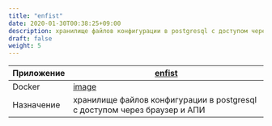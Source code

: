 ```yaml
---
title: "enfist"
date: 2020-01-30T00:38:25+09:00
description: хранилище файлов конфигурации в postgresql с доступом через браузер и АПИ
draft: false
weight: 5
---
```


 Приложение |  [enfist](https://github.com/apisite/app-enfist)
 -- | --
 Docker | [image](https://hub.docker.com/r/apisite/enfist)
 Назначение | хранилище файлов конфигурации в postgresql с доступом через браузер и АПИ
